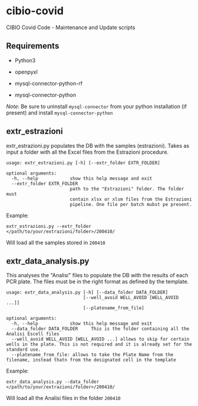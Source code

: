 # cibio-covid
CIBIO Covid Code - Maintenance and Update scripts

## Requirements

- Python3

- openpyxl
- mysql-connector-python-rf
- mysql-connector-python

_Note_: Be sure to uninstall `mysql-connector` from your python installation (if present) and install `mysql-connector-python`


## extr_estrazioni

extr_estrazioni.py populates the DB with the samples (estrazioni). Takes as input a folder with all the Excel files from the Estrazioni procedure.

```
usage: extr_estrazioni.py [-h] [--extr_folder EXTR_FOLDER]

optional arguments:
  -h, --help            show this help message and exit
  --extr_folder EXTR_FOLDER
                        path to the "Estrazioni" folder. The folder must
                        contain xlsx or xlsm files from the Estrazioni
                        pipeline. One file per batch mubst pe present.
```

Example:

```
extr_estrazioni.py --extr_folder </path/to/your/extrazioni/folder>/200410/
```

Will load all the samples stored in `200410`


## extr_data_analysis.py 

This analyses the "Analisi" files to populate the DB with the results of each PCR plate. The files must be in the right format as defined by the template.

```
usage: extr_data_analysis.py [-h] [--data_folder DATA_FOLDER]
                             [--well_avoid WELL_AVOID [WELL_AVOID ...]]
                             [--platename_from_file]

optional arguments:
  -h, --help            show this help message and exit
  --data_folder DATA_FOLDER 	This is the folder containing all the Analisi Escell files
  --well_avoid WELL_AVOID [WELL_AVOID ...] allows to skip for certain wells in the plate. This is not required and it is already set for the standard use.
  --platename_from_file: allows to take the Plate Name from the filename, instead thatn from the designated cell in the template

```

Example:

```
extr_data_analysis.py --data_folder </path/to/your/extrazioni/folder>/200410/
```

Will load all the Analisi files in the folder `200410`

